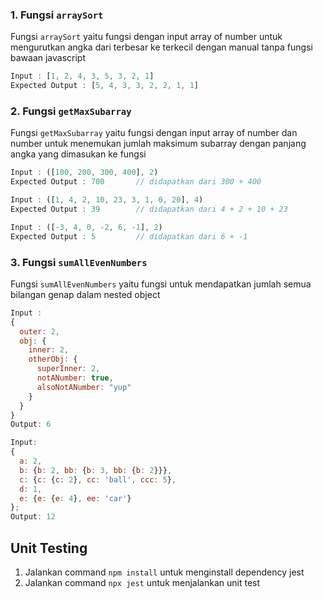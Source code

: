 ### 1. Fungsi `arraySort`
Fungsi `arraySort` yaitu fungsi dengan input array of number untuk mengurutkan angka dari terbesar ke terkecil dengan manual tanpa fungsi bawaan javascript

```js
Input : [1, 2, 4, 3, 5, 3, 2, 1]			
Expected Output : [5, 4, 3, 3, 2, 2, 1, 1]
```
### 2. Fungsi `getMaxSubarray`
Fungsi `getMaxSubarray` yaitu fungsi dengan input array of number dan number untuk menemukan jumlah maksimum subarray dengan panjang angka yang dimasukan ke fungsi

```js
Input : ([100, 200, 300, 400], 2)				
Expected Output : 700 		// didapatkan dari 300 + 400
```
```js
Input : ([1, 4, 2, 10, 23, 3, 1, 0, 20], 4)		
Expected Output : 39 		// didapatkan dari 4 + 2 + 10 + 23
```
```js
Input : ([-3, 4, 0, -2, 6, -1], 2)				
Expected Output : 5 		// didapatkan dari 6 + -1
```
### 3. Fungsi `sumAllEvenNumbers`
Fungsi `sumAllEvenNumbers` yaitu fungsi untuk mendapatkan jumlah semua bilangan genap dalam nested object

```js
Input :
{
  outer: 2,
  obj: {
    inner: 2,
    otherObj: {
      superInner: 2,
      notANumber: true,
      alsoNotANumber: "yup"
    }
  }
}
Output: 6
```
```js
Input:
{
  a: 2,
  b: {b: 2, bb: {b: 3, bb: {b: 2}}},
  c: {c: {c: 2}, cc: 'ball', ccc: 5},
  d: 1,
  e: {e: {e: 4}, ee: 'car'}
};
Output: 12
```
## Unit Testing

1. Jalankan command `npm install` untuk menginstall dependency jest
2. Jalankan command `npx jest` untuk menjalankan unit test